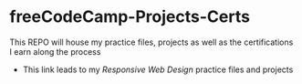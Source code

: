 # freeCodeCamp-Projects-Certs
This REPO will house my practice files, projects as well as the certifications I earn along the process 

* This link leads to my *Responsive Web Design* practice files and projects
